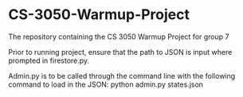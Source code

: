 # CS-3050-Warmup-Project
The repository containing the CS 3050 Warmup Project for group 7

Prior to running project, ensure that the path to JSON is input where prompted in firestore.py. 

Admin.py is to be called through the command line with the following command to load in the JSON: python admin.py states.json